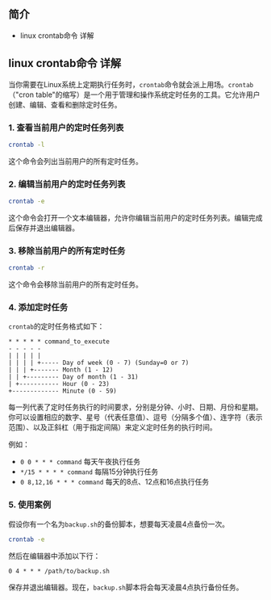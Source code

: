 ## 简介

+ linux crontab命令 详解

## linux crontab命令 详解

当你需要在Linux系统上定期执行任务时，`crontab`命令就会派上用场。`crontab`（"cron table"的缩写）是一个用于管理和操作系统定时任务的工具。它允许用户创建、编辑、查看和删除定时任务。

### 1. 查看当前用户的定时任务列表

```bash
crontab -l
```

这个命令会列出当前用户的所有定时任务。

### 2. 编辑当前用户的定时任务列表

```bash
crontab -e
```

这个命令会打开一个文本编辑器，允许你编辑当前用户的定时任务列表。编辑完成后保存并退出编辑器。

### 3. 移除当前用户的所有定时任务

```bash
crontab -r
```

这个命令会移除当前用户的所有定时任务。

### 4. 添加定时任务

`crontab`的定时任务格式如下：

```
* * * * * command_to_execute
- - - - -
| | | | |
| | | | +----- Day of week (0 - 7) (Sunday=0 or 7)
| | | +------- Month (1 - 12)
| | +--------- Day of month (1 - 31)
| +----------- Hour (0 - 23)
+------------- Minute (0 - 59)
```

每一列代表了定时任务执行的时间要求，分别是分钟、小时、日期、月份和星期。你可以设置相应的数字、星号（代表任意值）、逗号（分隔多个值）、连字符（表示范围）、以及正斜杠（用于指定间隔）来定义定时任务的执行时间。

例如：

- `0 0 * * * command` 每天午夜执行任务
- `*/15 * * * * command` 每隔15分钟执行任务
- `0 8,12,16 * * * command` 每天的8点、12点和16点执行任务

### 5. 使用案例

假设你有一个名为`backup.sh`的备份脚本，想要每天凌晨4点备份一次。

```bash
crontab -e
```

然后在编辑器中添加以下行：

```
0 4 * * * /path/to/backup.sh
```

保存并退出编辑器。现在，`backup.sh`脚本将会每天凌晨4点执行备份任务。